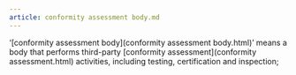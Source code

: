 ```yaml
---
article: conformity assessment body.md
---
```


‘[conformity assessment body](conformity assessment body.html)’ means a body that performs third-party [conformity assessment](conformity assessment.html) activities, including testing, certification and inspection;